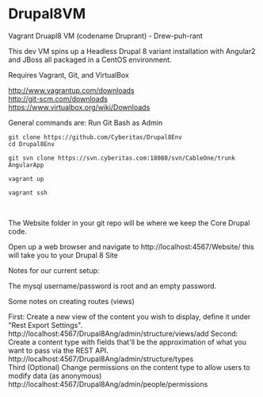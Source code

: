 Drupal8VM
=========

Vagrant Druapl8 VM (codename Druprant) - Drew-puh-rant

This dev VM spins up a Headless Drupal 8 variant installation with Angular2 and JBoss all packaged in a CentOS environment.

Requires Vagrant, Git, and VirtualBox

http://www.vagrantup.com/downloads <br />
http://git-scm.com/downloads <br />
https://www.virtualbox.org/wiki/Downloads <br />

General commands are:
Run Git Bash as Admin
```
git clone https://github.com/Cyberitas/Drupal8Env
cd Drupal8Env 

git svn clone https://svn.cyberitas.com:18080/svn/CableOne/trunk  AngularApp

vagrant up 

vagrant ssh
```
<br />

The Website folder in your git repo will be where we keep the Core Drupal code.

Open up a web browser and navigate to http://localhost:4567/Website/ this will take you to your Drupal 8 Site

Notes for our current setup:

The mysql username/password is root and an empty password.

Some notes on creating routes (views) 

First: Create a new view of the content you wish to display, define it under "Rest Export Settings". http://localhost:4567/Drupal8Ang/admin/structure/views/add
Second: Create a content type with fields that'll be the approximation of what you want to pass via the REST API. http://localhost:4567/Drupal8Ang/admin/structure/types    
Third (Optional) Change permissions on the content type to allow users to modify data (as anonymous) http://localhost:4567/Drupal8Ang/admin/people/permissions